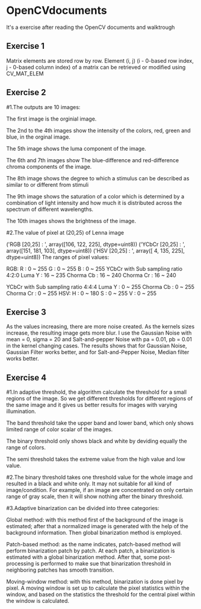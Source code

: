 # OpenCVdocuments

It's a exercise after reading the OpenCV documents and walktrough

## Exercise 1
Matrix elements are stored row by row. Element (i, j) (i - 0-based row index, j - 0-based column index) of a matrix can be retrieved or modified using CV_MAT_ELEM 

## Exercise 2
#1.The outputs are 10 images:

The first image is the orginial image.

The 2nd to the 4th images show the intensity of the colors, red, green and blue, in the orginal image.

The 5th image shows the luma component of the image.

The 6th and 7th images show The blue-difference and red-difference chroma components of the image.

The 8th image shows the degree to which a stimulus can be described as similar to or different from stimuli

The 9th image shows the saturation of a color which is determined by a combination of light intensity and how much it is distributed across the spectrum of different wavelengths.

The 10th images shows the brightness of the image.

#2.The value of pixel at (20,25) of Lenna image

('RGB [20,25] : ', array([106, 122, 225], dtype=uint8))
('YCbCr [20,25] : ', array([151, 181, 103], dtype=uint8))
('HSV [20,25] : ', array([  4, 135, 225], dtype=uint8))
The ranges of pixel values:

RGB: 
R : 0 ~ 255
G : 0 ~ 255
B : 0 ~ 255
YCbCr with Sub sampling ratio 4:2:0
Luma Y : 16 ~ 235
Chorma Cb : 16 ~ 240
Chorma Cr : 16 ~ 240

YCbCr with Sub sampling ratio 4:4:4
Luma Y : 0 ~ 255
Chorma Cb : 0 ~ 255
Chorma Cr : 0 ~ 255
HSV:
H : 0 ~ 180
S : 0 ~ 255
V : 0 ~ 255

## Exercise 3
As the values increasing, there are more noise created. As the kernels sizes increase, the resulting image gets more blur. I use the Gaussian Noise with mean = 0, sigma = 20 and Salt-and-pepper Noise with pa = 0.01, pb = 0.01 in the kernel changing cases.
The results shows that for Gaussian Noise, Gaussian Filter works better, and for Salt-and-Pepper Noise, Median filter works better.

## Exercise 4
#1.In adaptive threshold, the algorithm calculate the threshold for a small regions of the image. So we get different thresholds for different regions of the same image and it gives us better results for images with varying illumination.

The band threshold take the upper band and lower band, which only shows limited range of color scalar of the images.

The binary threshold only shows black and white by deviding equally the range of colors.

The semi threshold takes the extreme value from the high value and low value.

#2.The binary threshold takes one threshold value for the whole image and resulted in a black and white only. It may not suitable for all kind of image/condition. For example, if an image are concentrated on only certain range of gray scale, then it will show nothing after the binary threshold.

#3.Adaptive binarization can be divided into three categories:

Global method: with this method first of the background of the image is estimated; after that a normalized image is generated with the help of the background information. Then global binarization method is employed.

Patch-based method: as the name indicates, patch-based method will perform binarization patch by patch. At each patch, a binarization is estimated with a global binarization method. After that, some post-processing is performed to make sue that binarization threshold in neighboring patches has smooth transition.

Moving-window method: with this method, binarization is done pixel by pixel. A moving window is set up to calculate the pixel statistics within the window, and based on the statistics the threshold for the central pixel within the window is calculated.

